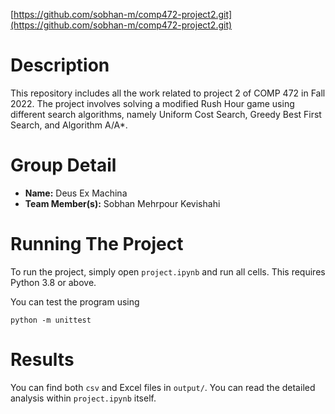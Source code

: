 [https://github.com/sobhan-m/comp472-project2.git](https://github.com/sobhan-m/comp472-project2.git)
# Description
This repository includes all the work related to project 2 of COMP 472 in Fall 2022. The project involves solving a modified Rush Hour game using different search algorithms, namely Uniform Cost Search, Greedy Best First Search, and Algorithm A/A*.
# Group Detail
- **Name:** Deus Ex Machina
- **Team Member(s):** Sobhan Mehrpour Kevishahi
# Running The Project
To run the project, simply open `project.ipynb` and run all cells. This requires Python 3.8 or above.

You can test the program using 
```
python -m unittest
```
# Results
You can find both `csv` and Excel files in `output/`. You can read the detailed analysis within `project.ipynb` itself.